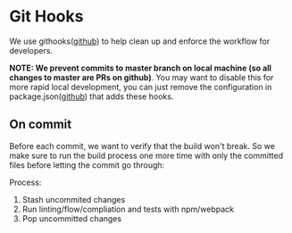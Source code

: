 # Git Hooks

We use githooks([github](https://github.com/devlinjunker/template.node.hapi/tree/master/scripts/hooks)) to help clean up and enforce the workflow for developers.

**NOTE: We prevent commits to master branch on local machine (so all changes to master are PRs on github)**. You may want to disable this for more rapid local development, you can just remove the configuration in package.json([github](https://github.com/devlinjunker/template.node.hapi/blob/master/package.json#L30)) that adds these hooks.

## On commit
Before each commit, we want to verify that the build won't break. So we make sure to run the build process one more time with only the committed files before
letting the commit go through:

Process: 
1. Stash uncommited changes
2. Run linting/flow/compliation and tests with npm/webpack
3. Pop uncommitted changes



